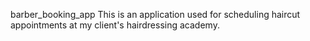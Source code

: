 barber_booking_app
This is an application used for scheduling haircut appointments at my client's hairdressing academy.